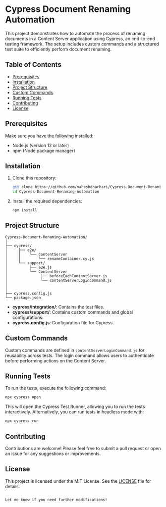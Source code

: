 # Cypress Document Renaming Automation

This project demonstrates how to automate the process of renaming documents in a Content Server application using Cypress, an end-to-end testing framework. The setup includes custom commands and a structured test suite to efficiently perform document renaming.

## Table of Contents

- [Prerequisites](#prerequisites)
- [Installation](#installation)
- [Project Structure](#project-structure)
- [Custom Commands](#custom-commands)
- [Running Tests](#running-tests)
- [Contributing](#contributing)
- [License](#license)

## Prerequisites

Make sure you have the following installed:

- Node.js (version 12 or later)
- npm (Node package manager)

## Installation

1. Clone this repository:

   ```bash
   git clone https://github.com/maheshdharhari/Cypress-Document-Renaming-Automation
   cd Cypress-Document-Renaming-Automation
   ```

2. Install the required dependencies:

   ```bash
   npm install
   ```

## Project Structure

```
Cypress-Document-Renaming-Automation/
│
├── cypress/
│     ├── e2e/
│     │    └── ContentServer
│     │	       └── renameContainer.cy.js
│     └── support/
│          ├── e2e.js
│          └── ContentServer
│         		├── beforeEachContentServer.js
│         		└── contentServerLoginCommand.js
│   
│
├── cypress.config.js
└── package.json
```

- **cypress/integration/**: Contains the test files.
- **cypress/support/**: Contains custom commands and global configurations.
- **cypress.config.js**: Configuration file for Cypress.

## Custom Commands

Custom commands are defined in `contentServerLoginCommand.js` for reusability across tests. The login command allows users to authenticate before performing actions on the Content Server.

## Running Tests

To run the tests, execute the following command:

```bash
npx cypress open
```

This will open the Cypress Test Runner, allowing you to run the tests interactively. Alternatively, you can run tests in headless mode with:

```bash
npx cypress run
```

## Contributing

Contributions are welcome! Please feel free to submit a pull request or open an issue for any suggestions or improvements.

## License

This project is licensed under the MIT License. See the [LICENSE](LICENSE) file for details.
```

Let me know if you need further modifications!
